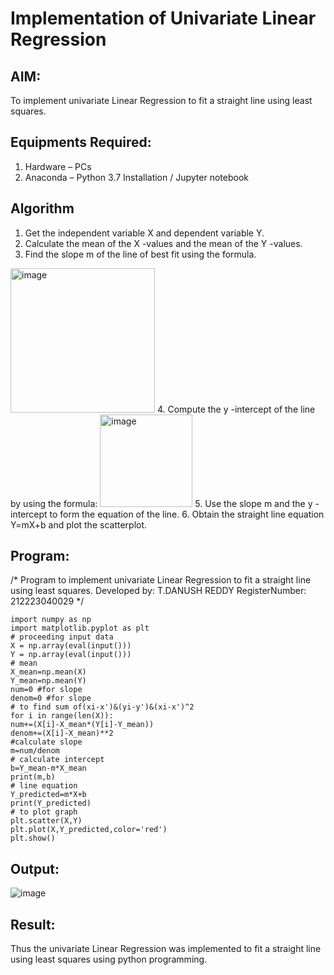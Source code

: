# Implementation of Univariate Linear Regression
## AIM:
To implement univariate Linear Regression to fit a straight line using least squares.

## Equipments Required:
1. Hardware – PCs
2. Anaconda – Python 3.7 Installation / Jupyter notebook

## Algorithm
1. Get the independent variable X and dependent variable Y.
2. Calculate the mean of the X -values and the mean of the Y -values.
3. Find the slope m of the line of best fit using the formula. 
<img width="231" alt="image" src="https://user-images.githubusercontent.com/93026020/192078527-b3b5ee3e-992f-46c4-865b-3b7ce4ac54ad.png">
4. Compute the y -intercept of the line by using the formula:
<img width="148" alt="image" src="https://user-images.githubusercontent.com/93026020/192078545-79d70b90-7e9d-4b85-9f8b-9d7548a4c5a4.png">
5. Use the slope m and the y -intercept to form the equation of the line.
6. Obtain the straight line equation Y=mX+b and plot the scatterplot.

## Program:
/*
Program to implement univariate Linear Regression to fit a straight line using least squares.
Developed by: T.DANUSH REDDY
RegisterNumber:  212223040029
*/
```
import numpy as np
import matplotlib.pyplot as plt
# proceeding input data
X = np.array(eval(input()))
Y = np.array(eval(input()))
# mean
X_mean=np.mean(X)
Y_mean=np.mean(Y)
num=0 #for slope
denom=0 #for slope
# to find sum of(xi-x')&(yi-y')&(xi-x')^2
for i in range(len(X)):
num+=(X[i]-X_mean*(Y[i]-Y_mean))
denom+=(X[i]-X_mean)**2
#calculate slope
m=num/denom
# calculate intercept
b=Y_mean-m*X_mean
print(m,b)
# line equation
Y_predicted=m*X+b
print(Y_predicted)
# to plot graph
plt.scatter(X,Y)
plt.plot(X,Y_predicted,color='red')
plt.show()
```

## Output:
![image](https://github.com/danushreddy7/Find-the-best-fit-line-using-Least-Squares-Method/assets/149035740/23a909d3-48ef-4944-b357-ac897b86db3e)


## Result:
Thus the univariate Linear Regression was implemented to fit a straight line using least squares using python programming.
